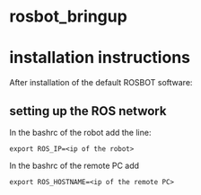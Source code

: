 # rosbot_bringup

# installation instructions

After installation of the default ROSBOT software:

## setting up the ROS network

In the bashrc of the robot add the line:

  `export ROS_IP=<ip of the robot>`
  
In the bashrc of the remote PC add
 
  `export ROS_HOSTNAME=<ip of the remote PC>`
